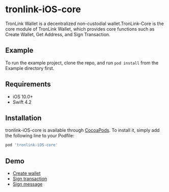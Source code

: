 # tronlink-iOS-core

TronLink Wallet is a decentralized non-custodial wallet.TronLink-Core is the core module of TronLink Wallet, which provides core functions such as Create Wallet, Get Address, and Sign Transaction.

## Example

To run the example project, clone the repo, and run `pod install` from the Example directory first.

## Requirements

- iOS 10.0+
- Swift 4.2

## Installation

tronlink-iOS-core is available through [CocoaPods](https://cocoapods.org). To install
it, simply add the following line to your Podfile:

```ruby
pod 'tronlink-iOS-core'
```

## Demo

- [Create wallet](./Example/Tests/Tests.swift)
- [Sign transaction](./Example/Tests/Tests.swift)
- [Sign message](./Example/Tests/Tests.swift)
